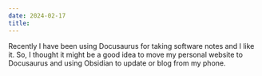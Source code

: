 ```yaml
---
date: 2024-02-17
title:
---
```

Recently I have been using Docusaurus for taking software notes and I like it. So, I thought it might be a good idea to move my personal website to Docusaurus and using Obsidian to update or blog from my phone.